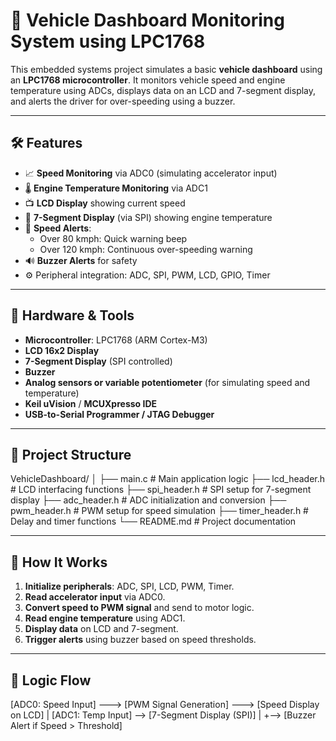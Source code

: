 # 🚗 Vehicle Dashboard Monitoring System using LPC1768

This embedded systems project simulates a basic **vehicle dashboard** using an **LPC1768 microcontroller**. It monitors vehicle speed and engine temperature using ADCs, displays data on an LCD and 7-segment display, and alerts the driver for over-speeding using a buzzer.

---

## 🛠️ Features

- 📈 **Speed Monitoring** via ADC0 (simulating accelerator input)
- 🌡️ **Engine Temperature Monitoring** via ADC1
- 📺 **LCD Display** showing current speed
- 🔢 **7-Segment Display** (via SPI) showing engine temperature
- 🎯 **Speed Alerts**:
  - Over 80 kmph: Quick warning beep
  - Over 120 kmph: Continuous over-speeding warning
- 🔊 **Buzzer Alerts** for safety
- ⚙️ Peripheral integration: ADC, SPI, PWM, LCD, GPIO, Timer

---

## 🔧 Hardware & Tools

- **Microcontroller**: LPC1768 (ARM Cortex-M3)
- **LCD 16x2 Display**
- **7-Segment Display** (SPI controlled)
- **Buzzer**
- **Analog sensors or variable potentiometer** (for simulating speed and temperature)
- **Keil uVision** / **MCUXpresso IDE**
- **USB-to-Serial Programmer / JTAG Debugger**

---

## 📁 Project Structure

VehicleDashboard/
│
├── main.c # Main application logic
├── lcd_header.h # LCD interfacing functions
├── spi_header.h # SPI setup for 7-segment display
├── adc_header.h # ADC initialization and conversion
├── pwm_header.h # PWM setup for speed simulation
├── timer_header.h # Delay and timer functions
└── README.md # Project documentation


---

## 🔄 How It Works

1. **Initialize peripherals**: ADC, SPI, LCD, PWM, Timer.
2. **Read accelerator input** via ADC0.
3. **Convert speed to PWM signal** and send to motor logic.
4. **Read engine temperature** using ADC1.
5. **Display data** on LCD and 7-segment.
6. **Trigger alerts** using buzzer based on speed thresholds.

---

## 🧠 Logic Flow

[ADC0: Speed Input] ---> [PWM Signal Generation] ---> [Speed Display on LCD]
                                                   |
[ADC1: Temp Input] --> [7-Segment Display (SPI)]   |
                                                   +--> [Buzzer Alert if Speed > Threshold]
